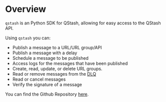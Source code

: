 # Overview

`qstash` is an Python SDK for QStash, allowing for easy access to the QStash API.

Using `qstash` you can:

* Publish a message to a URL/URL group/API
* Publish a message with a delay
* Schedule a message to be published
* Access logs for the messages that have been published
* Create, read, update, or delete URL groups.
* Read or remove messages from the [DLQ](/qstash/features/dlq)
* Read or cancel messages
* Verify the signature of a message

You can find the Github Repository [here](https://github.com/upstash/qstash-py).
